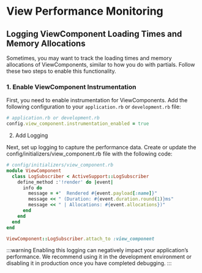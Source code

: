 # View Performance Monitoring

## Logging ViewComponent Loading Times and Memory Allocations

Sometimes, you may want to track the loading times and memory allocations of ViewComponents, similar to how you do with partials. Follow these two steps to enable this functionality.

### 1. Enable ViewComponent Instrumentation

First, you need to enable instrumentation for ViewComponents. Add the following configuration to your `application.rb` or `development.rb` file:

```ruby
# application.rb or development.rb
config.view_component.instrumentation_enabled = true
```

2. Add Logging

Next, set up logging to capture the performance data. Create or update the config/initializers/view_component.rb file with the following code:

```ruby
# config/initializers/view_component.rb
module ViewComponent
  class LogSubscriber < ActiveSupport::LogSubscriber
    define_method :'!render' do |event|
      info do
        message = +"  Rendered #{event.payload[:name]}"
        message << " (Duration: #{event.duration.round(1)}ms"
        message << " | Allocations: #{event.allocations})"
      end
    end
  end
end

ViewComponent::LogSubscriber.attach_to :view_component
```

:::warning
Enabling this logging can negatively impact your application’s performance. We recommend using it in the development environment or disabling it in production once you have completed debugging.
:::
